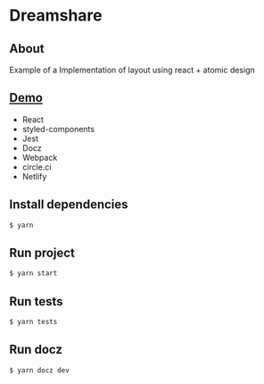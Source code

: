 # Dreamshare

## About
Example of a Implementation of layout using react + atomic design

## [Demo](https://sharedream.vercel.app)

* React
* styled-components
* Jest
* Docz
* Webpack
* circle.ci
* Netlify

## Install dependencies
```sh
$ yarn
```

## Run project
```sh
$ yarn start
```

## Run tests
```sh
$ yarn tests
```

## Run docz
```sh
$ yarn docz dev
```
